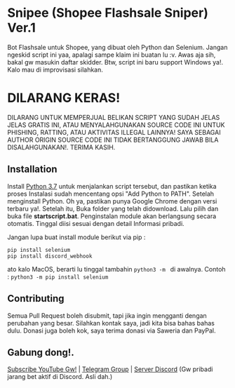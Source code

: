# Snipee (Shopee Flashsale Sniper) Ver.1

Bot Flashsale untuk Shopee, yang dibuat oleh Python dan Selenium. Jangan ngeskid script ini yaa, apalagi sampe klaim ini buatan lu :v. Awas aja sih, bakal gw masukin daftar skidder. Btw, script ini baru support Windows ya!. Kalo mau di improvisasi silahkan.

# DILARANG KERAS!
DILARANG UNTUK MEMPERJUAL BELIKAN SCRIPT YANG SUDAH JELAS JELAS GRATIS INI, ATAU MENYALAHGUNAKAN SOURCE CODE INI UNTUK PHISHING, RATTING, ATAU AKTIVITAS ILLEGAL LAINNYA! SAYA SEBAGAI AUTHOR ORIGIN SOURCE CODE INI TIDAK BERTANGGUNG JAWAB BILA DISALAHGUNAKAN!. TERIMA KASIH.

## Installation

Install [Python 3.7](https://www.python.org/downloads/release/python-370/) untuk menjalankan script tersebut, dan pastikan ketika proses Instalasi sudah mencentang opsi "Add Python to PATH". Setelah menginstall Python. Oh ya, pastikan punya Google Chrome dengan versi terbaru ya!. Setelah itu, Buka folder yang telah didownload. Lalu pilih dan buka file **startscript.bat**. Penginstalan module akan berlangsung secara otomatis. Tinggal diisi sesuai dengan detail Informasi pribadi.

Jangan lupa buat install module berikut via pip :
```
pip install selenium
pip install discord_webhook
```
ato kalo MacOS, berarti lu tinggal tambahin ```python3 -m ``` di awalnya. Contoh : ```python3 -m pip install selenium```

## Contributing
Semua Pull Request boleh disubmit, tapi jika ingin mengganti dengan perubahan yang besar. Silahkan kontak saya, jadi kita bisa bahas bahas dulu. Donasi juga boleh kok, saya terima donasi via Saweria dan PayPal.

## Gabung dong!.
[Subscribe YouTube Gw!](https://www.youtube.com/channel/UCPlVO-tSnP8TCMDKLx49Rwg) |
[Telegram Group](https://t.me/fallenkuy) | [Server Discord](https://discord.gg/zf37PAAj) (Gw pribadi jarang bet aktif di Discord. Asli dah.)
